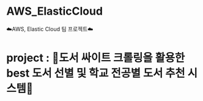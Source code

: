 # AWS_ElasticCloud
☁️AWS, Elastic Cloud 팀 프로젝트☁️
# project : 📒도서 싸이트 크롤링을 활용한 best 도서 선별 및 학교 전공별 도서 추천 시스템📒
